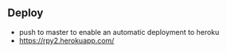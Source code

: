 ## Deploy
- push to master to enable an automatic deployment to heroku
 - https://rpy2.herokuapp.com/